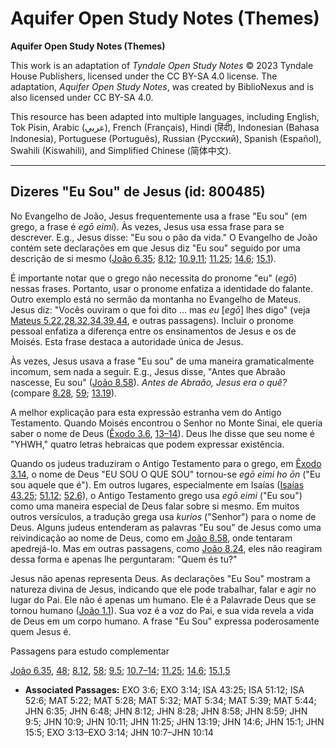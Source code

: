 # Aquifer Open Study Notes (Themes)

**Aquifer Open Study Notes (Themes)**

This work is an adaptation of *Tyndale Open Study Notes* © 2023 Tyndale House Publishers, licensed under the CC BY\-SA 4\.0 license. The adaptation, *Aquifer Open Study Notes*, was created by BiblioNexus and is also licensed under CC BY\-SA 4\.0\.

This resource has been adapted into multiple languages, including English, Tok Pisin, Arabic (عربي), French (Français), Hindi (हिंदी), Indonesian (Bahasa Indonesia), Portuguese (Português), Russian (Русский), Spanish (Español), Swahili (Kiswahili), and Simplified Chinese (简体中文).



--------------------------------

## Dizeres "Eu Sou" de Jesus (id: 800485)

No Evangelho de João, Jesus frequentemente usa a frase "Eu sou" (em grego, a frase é *egō eimi*). Às vezes, Jesus usa essa frase para se descrever. E.g., Jesus disse: "Eu sou o pão da vida." O Evangelho de João contém sete declarações em que Jesus diz "Eu sou" seguido por uma descrição de si mesmo ([João 6\.35](https://ref.ly/John6:35); [8\.12](https://ref.ly/John8:12); [10\.9](https://ref.ly/John10:9),[11](https://ref.ly/John10:11); [11\.25](https://ref.ly/John11:25); [14\.6](https://ref.ly/John14:6); [15\.1](https://ref.ly/John15:1)).

É importante notar que o grego não necessita do pronome "eu" (*egō*) nessas frases. Portanto, usar o pronome enfatiza a identidade do falante. Outro exemplo está no sermão da montanha no Evangelho de Mateus. Jesus diz: "Vocês ouviram o que foi dito … mas *eu* \[*egō*] lhes digo" (veja [Mateus 5\.22](https://ref.ly/Matt5:22),[28](https://ref.ly/Matt5:28),[32](https://ref.ly/Matt5:32),[34](https://ref.ly/Matt5:34),[39](https://ref.ly/Matt5:39),[44](https://ref.ly/Matt5:44), e outras passagens). Incluir o pronome pessoal enfatiza a diferença entre os ensinamentos de Jesus e os de Moisés. Esta frase destaca a autoridade única de Jesus.

Às vezes, Jesus usava a frase "Eu sou" de uma maneira gramaticalmente incomum, sem nada a seguir. E.g., Jesus disse, "Antes que Abraão nascesse, Eu sou" ([João 8\.58](https://ref.ly/John8:58)). *Antes de Abraão, Jesus era o quê?* (compare [8\.28](https://ref.ly/John8:28), [59](https://ref.ly/John8:59); [13\.19](https://ref.ly/John13:19)).

A melhor explicação para esta expressão estranha vem do Antigo Testamento. Quando Moisés encontrou o Senhor no Monte Sinai, ele queria saber o nome de Deus ([Êxodo 3\.6](https://ref.ly/Exod3:6), [13–14](https://ref.ly/Exod3:13-Exod3:14)). Deus lhe disse que seu nome é "YHWH," quatro letras hebraicas que podem expressar existência. 

Quando os judeus traduziram o Antigo Testamento para o grego, em [Êxodo 3\.14](https://ref.ly/Exod3:14), o nome de Deus "EU SOU O QUE SOU" tornou\-se *egō eimi ho ōn* ("Eu sou aquele que é"). Em outros lugares, especialmente em Isaías ([Isaías 43\.25](https://ref.ly/Isa43:25); [51\.12](https://ref.ly/Isa51:12); [52\.6](https://ref.ly/Isa52:6)), o Antigo Testamento grego usa *egō eimi* ("Eu sou") como uma maneira especial de Deus falar sobre si mesmo. Em muitos outros versículos, a tradução grega usa *kurios* ("Senhor") para o nome de Deus. Alguns judeus entenderam as palavras "Eu sou" de Jesus como uma reivindicação ao nome de Deus, como em [João 8\.58](https://ref.ly/John8:58), onde tentaram apedrejá\-lo. Mas em outras passagens, como [João 8\.24](https://ref.ly/John8:24), eles não reagiram dessa forma e apenas lhe perguntaram: "Quem és tu?"

Jesus não apenas representa Deus. As declarações "Eu Sou" mostram a natureza divina de Jesus, indicando que ele pode trabalhar, falar e agir no lugar do Pai. Ele não é apenas um humano. Ele é a Palavrade Deus que se tornou humano ([João 1\.1](https://ref.ly/John1:1)). Sua voz é a voz do Pai, e sua vida revela a vida de Deus em um corpo humano. A frase "Eu Sou" expressa poderosamente quem Jesus é.

Passagens para estudo complementar

[João 6\.35](https://ref.ly/John6:35), [48](https://ref.ly/John6:48); [8\.12](https://ref.ly/John8:12), [58](https://ref.ly/John8:58); [9\.5;](https://ref.ly/John9:5) [10\.7–14](https://ref.ly/John10:7-John10:14); [11\.25](https://ref.ly/John11:25); [14\.6](https://ref.ly/John14:6); [15\.1](https://ref.ly/John15:1),[5](https://ref.ly/John15:5)

* **Associated Passages:** EXO 3:6; EXO 3:14; ISA 43:25; ISA 51:12; ISA 52:6; MAT 5:22; MAT 5:28; MAT 5:32; MAT 5:34; MAT 5:39; MAT 5:44; JHN 6:35; JHN 6:48; JHN 8:12; JHN 8:28; JHN 8:58; JHN 8:59; JHN 9:5; JHN 10:9; JHN 10:11; JHN 11:25; JHN 13:19; JHN 14:6; JHN 15:1; JHN 15:5; EXO 3:13–EXO 3:14; JHN 10:7–JHN 10:14

